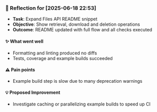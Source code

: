 ### :book: Reflection for [2025-06-18 22:53]
  - **Task**: Expand Files API README snippet
  - **Objective**: Show retrieval, download and deletion operations
  - **Outcome**: README updated with full flow and all checks executed

#### :sparkles: What went well
  - Formatting and linting produced no diffs
  - Tests, coverage and example builds succeeded

#### :warning: Pain points
  - Example build step is slow due to many deprecation warnings

#### :bulb: Proposed Improvement
  - Investigate caching or parallelizing example builds to speed up CI
